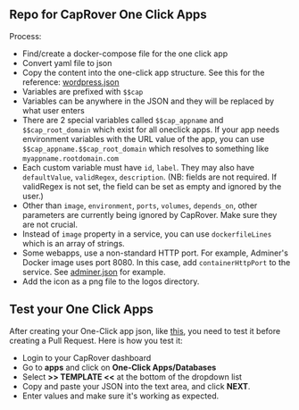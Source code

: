 ## Repo for CapRover One Click Apps

Process:
- Find/create a docker-compose file for the one click app
- Convert yaml file to json
- Copy the content into the one-click app structure. See this for the reference: [wordpress.json](https://github.com/caprover/one-click-apps/blob/master/public/v2/apps/wordpress.json)
- Variables are prefixed with `$$cap`
- Variables can be anywhere in the JSON and they will be replaced by what user enters
- There are 2 special variables called `$$cap_appname` and `$$cap_root_domain` which exist for all oneclick apps. If your app needs environment variables with the URL value of the app, you can use `$$cap_appname.$$cap_root_domain` which resolves to something like `myappname.rootdomain.com`
- Each custom variable must have `id`, `label`. They may also have `defaultValue`, `validRegex`, `description`. (NB: fields are not required. If validRegex is not set, the field can be set as empty and ignored by the user.)
- Other than `image`, `environment`, `ports`, `volumes`, `depends_on`, other parameters are currently being ignored by CapRover. Make sure they are not crucial.
- Instead of `image` property in a service, you can use `dockerfileLines` which is an array of strings.
- Some webapps, use a non-standard HTTP port. For example, Adminer's Docker image uses port 8080. In this case, add `containerHttpPort` to the service. See [adminer.json](https://github.com/caprover/one-click-apps/blob/master/public/v2/apps/adminer.json) for example.
- Add the icon as a png file to the logos directory.

## Test your One Click Apps
After creating your One-Click app json, like [this](https://github.com/caprover/one-click-apps/blob/master/public/v2/apps/adminer.json), you need to test it before creating a Pull Request. Here is how you test it:
- Login to your CapRover dashboard
- Go to **apps** and click on **One-Click Apps/Databases**
- Select **>> TEMPLATE <<** at the bottom of the dropdown list 
- Copy and paste your JSON into the text area, and click **NEXT**.
- Enter values and make sure it's working as expected.
